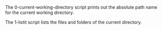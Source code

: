 The 0-current-working-directory script prints out the absolute path name for the current working directory.


The 1-listit script lists the files and folders of the current directory.
